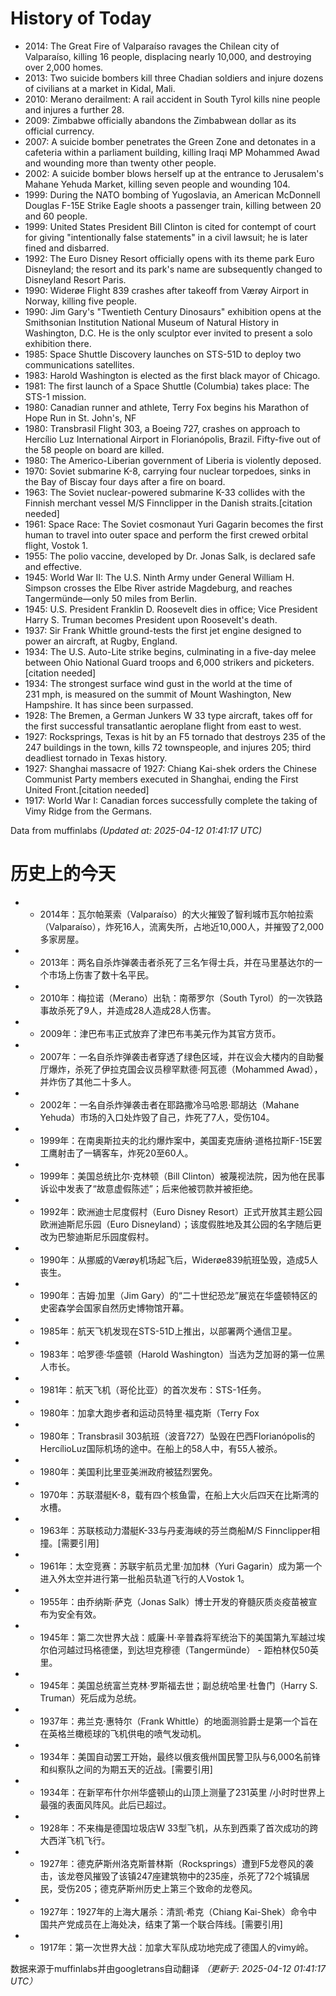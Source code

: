 # History of Today 

- 2014: The Great Fire of Valparaíso ravages the Chilean city of Valparaíso, killing 16 people, displacing nearly 10,000, and destroying over 2,000 homes.
- 2013: Two suicide bombers kill three Chadian soldiers and injure dozens of civilians at a market in Kidal, Mali.
- 2010: Merano derailment: A rail accident in South Tyrol kills nine people and injures a further 28.
- 2009: Zimbabwe officially abandons the Zimbabwean dollar as its official currency.
- 2007: A suicide bomber penetrates the Green Zone and detonates in a cafeteria within a parliament building, killing Iraqi MP Mohammed Awad and wounding more than twenty other people.
- 2002: A suicide bomber blows herself up at the entrance to Jerusalem's Mahane Yehuda Market, killing seven people and wounding 104.
- 1999: During the NATO bombing of Yugoslavia, an American McDonnell Douglas F-15E Strike Eagle shoots a passenger train, killing between 20 and 60 people.
- 1999: United States President Bill Clinton is cited for contempt of court for giving "intentionally false statements" in a civil lawsuit; he is later fined and disbarred.
- 1992: The Euro Disney Resort officially opens with its theme park Euro Disneyland; the resort and its park's name are subsequently changed to Disneyland Resort Paris.
- 1990: Widerøe Flight 839 crashes after takeoff from Værøy Airport in Norway, killing five people.
- 1990: Jim Gary's "Twentieth Century Dinosaurs" exhibition opens at the Smithsonian Institution National Museum of Natural History in Washington, D.C. He is the only sculptor ever invited to present a solo exhibition there.
- 1985: Space Shuttle Discovery launches on STS-51D to deploy two communications satellites.
- 1983: Harold Washington is elected as the first black mayor of Chicago.
- 1981: The first launch of a Space Shuttle (Columbia) takes place: The STS-1 mission.
- 1980: Canadian runner and athlete, Terry Fox begins his Marathon of Hope Run in St. John's, NF
- 1980: Transbrasil Flight 303, a Boeing 727, crashes on approach to Hercílio Luz International Airport in Florianópolis, Brazil. Fifty-five out of the 58 people on board are killed.
- 1980: The Americo-Liberian government of Liberia is violently deposed.
- 1970: Soviet submarine K-8, carrying four nuclear torpedoes, sinks in the Bay of Biscay four days after a fire on board.
- 1963: The Soviet nuclear-powered submarine K-33 collides with the Finnish merchant vessel M/S Finnclipper in the Danish straits.[citation needed]
- 1961: Space Race: The Soviet cosmonaut Yuri Gagarin becomes the first human to travel into outer space and perform the first crewed orbital flight, Vostok 1.
- 1955: The polio vaccine, developed by Dr. Jonas Salk, is declared safe and effective.
- 1945: World War II: The U.S. Ninth Army under General William H. Simpson crosses the Elbe River astride Magdeburg, and reaches Tangermünde—only 50 miles from Berlin.
- 1945: U.S. President Franklin D. Roosevelt dies in office; Vice President Harry S. Truman becomes President upon Roosevelt's death.
- 1937: Sir Frank Whittle ground-tests the first jet engine designed to power an aircraft, at Rugby, England.
- 1934: The U.S. Auto-Lite strike begins, culminating in a five-day melee between Ohio National Guard troops and 6,000 strikers and picketers.[citation needed]
- 1934: The strongest surface wind gust in the world at the time of 231 mph, is measured on the summit of Mount Washington, New Hampshire. It has since been surpassed.
- 1928: The Bremen, a German Junkers W 33 type aircraft, takes off for the first successful transatlantic aeroplane flight from east to west.
- 1927: Rocksprings, Texas is hit by an F5 tornado that destroys 235 of the 247 buildings in the town, kills 72 townspeople, and injures 205; third deadliest tornado in Texas history.
- 1927: Shanghai massacre of 1927: Chiang Kai-shek orders the Chinese Communist Party members executed in Shanghai, ending the First United Front.[citation needed]
- 1917: World War I: Canadian forces successfully complete the taking of Vimy Ridge from the Germans.

Data from muffinlabs
*(Updated at: 2025-04-12 01:41:17 UTC)*

# 历史上的今天 

- -  2014年：瓦尔帕莱索（Valparaíso）的大火摧毁了智利城市瓦尔帕拉索（Valparaíso），炸死16人，流离失所，占地近10,000人，并摧毁了2,000多家房屋。
- -  2013年：两名自杀炸弹袭击者杀死了三名乍得士兵，并在马里基达尔的一个市场上伤害了数十名平民。
- -  2010年：梅拉诺（Merano）出轨：南蒂罗尔（South Tyrol）的一次铁路事故杀死了9人，并造成28人造成28人伤害。
- -  2009年：津巴布韦正式放弃了津巴布韦美元作为其官方货币。
- -  2007年：一名自杀炸弹袭击者穿透了绿色区域，并在议会大楼内的自助餐厅爆炸，杀死了伊拉克国会议员穆罕默德·阿瓦德（Mohammed Awad），并炸伤了其他二十多人。
- -  2002年：一名自杀炸弹袭击者在耶路撒冷马哈恩·耶胡达（Mahane Yehuda）市场的入口处炸毁了自己，炸死了7人，受伤104。
- -  1999年：在南奥斯拉夫的北约爆炸案中，美国麦克唐纳·道格拉斯F-15E罢工鹰射击了一辆客车，炸死20至60人。
- -  1999年：美国总统比尔·克林顿（Bill Clinton）被蔑视法院，因为他在民事诉讼中发表了“故意虚假陈述”；后来他被罚款并被拒绝。
- -  1992年：欧洲迪士尼度假村（Euro Disney Resort）正式开放其主题公园欧洲迪斯尼乐园（Euro Disneyland）；该度假胜地及其公园的名字随后更改为巴黎迪斯尼乐园度假村。
- -  1990年：从挪威的Værøy机场起飞后，Widerøe839航班坠毁，造成5人丧生。
- -  1990年：吉姆·加里（Jim Gary）的“二十世纪恐龙”展览在华盛顿特区的史密森学会国家自然历史博物馆开幕。
- -  1985年：航天飞机发现在STS-51D上推出，以部署两个通信卫星。
- -  1983年：哈罗德·华盛顿（Harold Washington）当选为芝加哥的第一位黑人市长。
- -  1981年：航天飞机（哥伦比亚）的首次发布：STS-1任务。
- -  1980年：加拿大跑步者和运动员特里·福克斯（Terry Fox
- -  1980年：Transbrasil 303航班（波音727）坠毁在巴西Florianópolis的HercílioLuz国际机场的途中。在船上的58人中，有55人被杀。
- -  1980年：美国利比里亚美洲政府被猛烈罢免。
- -  1970年：苏联潜艇K-8，载有四个核鱼雷，在船上大火后四天在比斯湾的水槽。
- -  1963年：苏联核动力潜艇K-33与丹麦海峡的芬兰商船M/S Finnclipper相撞。[需要引用]
- -  1961年：太空竞赛：苏联宇航员尤里·加加林（Yuri Gagarin）成为第一个进入外太空并进行第一批船员轨道飞行的人Vostok 1。
- -  1955年：由乔纳斯·萨克（Jonas Salk）博士开发的脊髓灰质炎疫苗被宣布为安全有效。
- -  1945年：第二次世界大战：威廉·H·辛普森将军统治下的美国第九军越过埃尔伯河越过玛格德堡，到达坦克穆德（Tangermünde） - 距柏林仅50英里。
- -  1945年：美国总统富兰克林·罗斯福去世；副总统哈里·杜鲁门（Harry S. Truman）死后成为总统。
- -  1937年：弗兰克·惠特尔（Frank Whittle）的地面测验爵士是第一个旨在在英格兰橄榄球的飞机供电的喷气发动机。
- -  1934年：美国自动罢工开始，最终以俄亥俄州国民警卫队与6,000名前锋和纠察队之间的为期五天的近战。[需要引用]
- -  1934年：在新罕布什尔州华盛顿山的山顶上测量了231英里 /小时时世界上最强的表面风阵风。此后已超过。
- -  1928年：不来梅是德国垃圾店W 33型飞机，从东到西乘了首次成功的跨大西洋飞机飞行。
- -  1927年：德克萨斯州洛克斯普林斯（Rocksprings）遭到F5龙卷风的袭击，该龙卷风摧毁了该镇247座建筑物中的235座，杀死了72个城镇居民，受伤205；德克萨斯州历史上第三个致命的龙卷风。
- -  1927年：1927年的上海大屠杀：清凯·希克（Chiang Kai-Shek）命令中国共产党成员在上海处决，结束了第一个联合阵线。[需要引用]
- -  1917年：第一次世界大战：加拿大军队成功地完成了德国人的vimy岭。

数据来源于muffinlabs并由googletrans自动翻译
*（更新于: 2025-04-12 01:41:17 UTC）*